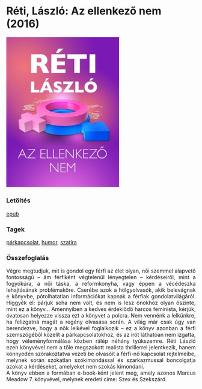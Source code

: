# <a name="id_1703">Réti, László: Az ellenkező nem (2016)</a>
<img src="https://github.com/BercziSandor/calibre_lib/raw/main/libs/main/Reti%2C%20Laszlo/Az%20ellenkezo%20nem%20%281703%29/cover.jpg" alt="cover" width="300"/>

### Letöltés
[epub](https://github.com/BercziSandor/calibre_lib/raw/main/libs/main/Reti%2C%20Laszlo/Az%20ellenkezo%20nem%20%281703%29/Az%20ellenkezo%20nem%20-%20Reti%2C%20Laszlo.epub)

### Tagek
[párkapcsolat](https://github.com/berczisandor/calibre_lib/blob/main/main/_tags/p%c3%a1rkapcsolat.md), [humor](https://github.com/berczisandor/calibre_lib/blob/main/main/_tags/humor.md), [szatíra](https://github.com/berczisandor/calibre_lib/blob/main/main/_tags/szat%c3%adra.md)

### Összefoglalás
<div>
<p align="justify">Végre ​megtudjuk, mit is gondol egy férfi az élet olyan, női szemmel alapvető fontosságú – ám férfiként végtelenül lényegtelen – kérdéseiről, mint a fogyókúra, a női táska, a reformkonyha, vagy éppen a vécédeszka lehajtásának problémaköre. Cserébe azok a hölgyolvasók, akik belevágnak e könyvbe, pótolhatatlan információkat kapnak a férfiak gondolatvilágáról. Higgyék el: párjuk soha nem volt, és nem is lesz önökhöz olyan őszinte, mint ez a könyv… Amennyiben a kedves érdeklődő harcos feminista, kérjük, óvatosan helyezze vissza ezt a könyvet a polcra. Nem vennénk a lelkünkre, ha felizgatná magát a regény olvasása során. A világ már csak úgy van berendezve, hogy a nők lelkével foglalkozik – ez a könyv azonban a férfi szemszögéből közelít a párkapcsolatokhoz, és az írót láthatóan nem izgatta, hogy véleményformálása közben rálép néhány tyúkszemre. Réti László ezen könyvével nem a tőle megszokott realista thrillerrel jelentkezik, hanem könnyedén szórakoztatva vezeti be olvasóit a férfi-nő kapcsolat rejtelmeibe, melynek során szokatlan szókimondással és szarkazmussal boncolgatja azokat a kérdéseket, amelyeket nem szokás kimondani.<br>A könyv ebben a formában e-book-ként jelent meg, amely azonos Marcus Meadow 7. könyvével, melynek eredeti címe: Szex és Szekszárd.</p></div>


